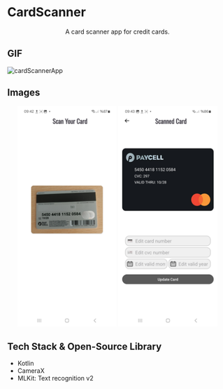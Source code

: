 # CardScanner 

<p align="center">
A card scanner app for credit cards.
</p>

## GIF
  ![cardScannerApp](https://github.com/user-attachments/assets/a1ba3d95-21a6-45ad-84d9-564034f83e4c)

## Images
<p align="center">
    <img src="Screens/cardScannerScanning.jpg" alt="When scanning a card" width="45%" />
    <img src="Screens/PaycellCard.jpg" alt="After the card is scanned" width="45%" />
</p>


## Tech Stack & Open-Source Library
- Kotlin
- CameraX
- MLKit: Text recognition v2
